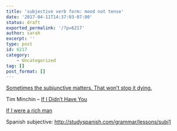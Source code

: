 ```yaml
---
title: 'subjective verb form: mood not tense'
date: '2017-04-11T14:37:03-07:00'
status: draft
exported_permalink: '/?p=6217'
author: sarah
excerpt: ''
type: post
id: 6217
category:
    - Uncategorized
tag: []
post_format: []
---
```

[Sometimes the subjunctive matters. That won’t stop it dying.](https://motivatedgrammar.wordpress.com/2012/02/15/sometimes-the-subjunctive-matters-that-wont-stop-it-dying/)

Tim Minchin – [If I Didn’t Have You](https://www.youtube.com/watch?v=Zn6gV2sdl38)

[If I were a rich man](https://www.youtube.com/watch?v=RBHZFYpQ6nc)

Spanish subjective: http://studyspanish.com/grammar/lessons/subj1